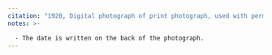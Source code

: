 ```yaml
---
citation: "1920, Digital photograph of print photograph, used with permission from Caroline Valley Community Church."
notes: >- 

  - The date is written on the back of the photograph.
---
```



